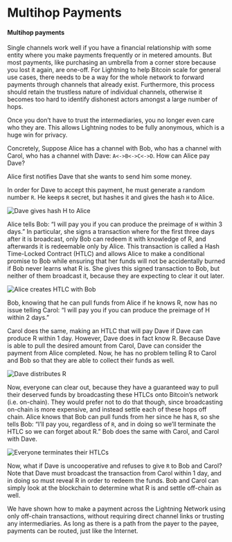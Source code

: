 # Multihop Payments

#### Multihop payments <a id="multihop-payments"></a>

Single channels work well if you have a financial relationship with some entity where you make payments frequently or in metered amounts. But most payments, like purchasing an umbrella from a corner store because you lost it again, are one-off. For Lightning to help Bitcoin scale for general use cases, there needs to be a way for the whole network to forward payments through channels that already exist. Furthermore, this process should retain the trustless nature of individual channels, otherwise it becomes too hard to identify dishonest actors amongst a large number of hops.

Once you don’t have to trust the intermediaries, you no longer even care who they are. This allows Lightning nodes to be fully anonymous, which is a huge win for privacy.

Concretely, Suppose Alice has a channel with Bob, who has a channel with Carol, who has a channel with Dave: `A<->B<->C<->D`. How can Alice pay Dave?

Alice first notifies Dave that she wants to send him some money.

In order for Dave to accept this payment, he must generate a random number `R`. He keeps `R` secret, but hashes it and gives the hash `H` to Alice.

![Dave gives hash H to Alice](https://imgur.com/sXuL8Tn.png)

Alice tells Bob: “I will pay you if you can produce the preimage of `H` within 3 days.” In particular, she signs a transaction where for the first three days after it is broadcast, only Bob can redeem it with knowledge of R, and afterwards it is redeemable only by Alice. This transaction is called a Hash Time-Locked Contract \(HTLC\) and allows Alice to make a conditional promise to Bob while ensuring that her funds will not be accidentally burned if Bob never learns what R is. She gives this signed transaction to Bob, but neither of them broadcast it, because they are expecting to clear it out later.

![Alice creates HTLC with Bob](https://imgur.com/aNQoA9Z.png)

Bob, knowing that he can pull funds from Alice if he knows R, now has no issue telling Carol: “I will pay you if you can produce the preimage of H within 2 days.”

Carol does the same, making an HTLC that will pay Dave if Dave can produce R within 1 day. However, Dave does in fact know R. Because Dave is able to pull the desired amount from Carol, Dave can consider the payment from Alice completed. Now, he has no problem telling R to Carol and Bob so that they are able to collect their funds as well.

![Dave distributes R](https://imgur.com/nTLWBbm.png)

Now, everyone can clear out, because they have a guaranteed way to pull their deserved funds by broadcasting these HTLCs onto Bitcoin’s network \(i.e. on-chain\). They would prefer not to do that though, since broadcasting on-chain is more expensive, and instead settle each of these hops off chain. Alice knows that Bob can pull funds from her since he has `R`, so she tells Bob: “I’ll pay you, regardless of `R`, and in doing so we’ll terminate the HTLC so we can forget about R.” Bob does the same with Carol, and Carol with Dave.

![Everyone terminates their HTLCs](https://imgur.com/iRx4bf5.png)

Now, what if Dave is uncooperative and refuses to give `R` to Bob and Carol? Note that Dave must broadcast the transaction from Carol within 1 day, and in doing so must reveal R in order to redeem the funds. Bob and Carol can simply look at the blockchain to determine what R is and settle off-chain as well.

We have shown how to make a payment across the Lightning Network using only off-chain transactions, without requiring direct channel links or trusting any intermediaries. As long as there is a path from the payer to the payee, payments can be routed, just like the Internet.

